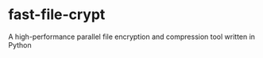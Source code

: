 # fast-file-crypt
A high-performance parallel file encryption and compression tool written in Python
